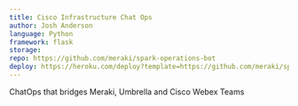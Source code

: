 ```yaml
---
title: Cisco Infrastructure Chat Ops
author: Josh Anderson
language: Python
framework: flask
storage:
repo: https://github.com/meraki/spark-operations-bot
deploy: https://heroku.com/deploy?template=https://github.com/meraki/spark-operations-bot/
---
```


ChatOps that bridges Meraki, Umbrella and Cisco Webex Teams

